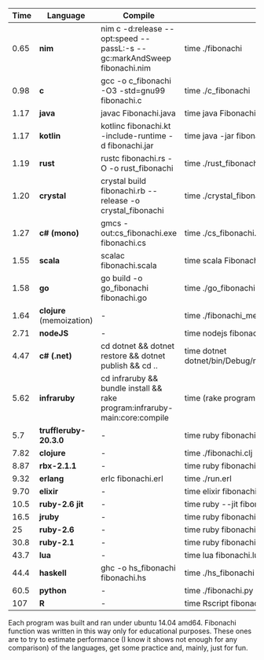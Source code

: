 Time  | Language     | Compile                                      | Run |
|---|---|---|---|
0.65 | **nim**      | nim c -d:release --opt:speed --passL:-s --gc:markAndSweep fibonachi.nim | time ./fibonachi |
0.98 | **c**        | gcc -o c_fibonachi -O3 -std=gnu99 fibonachi.c             | time ./c_fibonachi |
1.17 | **java**     | javac Fibonachi.java                                      | time java Fibonachi |
1.17 | **kotlin**     | kotlinc fibonachi.kt -include-runtime -d fibonachi.jar  | time java -jar fibonachi.jar |
1.19 | **rust**     | rustc fibonachi.rs -O -o rust_fibonachi                   | time ./rust_fibonachi |
1.20 | **crystal**  | crystal build fibonachi.rb --release -o crystal_fibonachi | time ./crystal_fibonachi |
1.27 | **c# (mono)** | gmcs -out:cs_fibonachi.exe fibonachi.cs                  | time ./cs_fibonachi.exe |
1.55 | **scala**    | scalac fibonachi.scala                                    | time scala Fibonachi |
1.58 | **go**       | go build -o go_fibonachi fibonachi.go                     | time ./go_fibonachi |
1.64 | **clojure** (memoization)  | -                                           | time ./fibonachi_memoized.clj |
2.71 | **nodeJS**   | -                                                         | time nodejs fibonachi.js |
4.47 | **c# (.net)** | cd dotnet && dotnet restore && dotnet publish && cd ..   | time dotnet dotnet/bin/Debug/netcoreapp1.0/publish/dotnet.dll
5.62  | **infraruby** | cd infraruby && bundle install && rake program:infraruby-main:core:compile | time (rake program:infraruby-main:core:execute) |
5.7  | **truffleruby-20.3.0**    | -                                         | time ruby fibonachi.rb |
7.82 | **clojure**  | -                                                         | time ./fibonachi.clj |
8.87 | **rbx-2.1.1**| -                                                         | time ruby fibonachi.rb |
9.32 | **erlang**   | erlc fibonachi.erl                                        | time ./run.erl |
9.70 | **elixir**   | - | time elixir fibonachi.exs |
10.5 | **ruby-2.6 jit** | -                                                         | time ruby --jit fibonachi.rb |
16.5 | **jruby**    | -                                                         | time ruby fibonachi.rb |
25   | **ruby-2.6** | -                                                         | time ruby fibonachi.rb |
30.8 | **ruby-2.1** | -                                                         | time ruby fibonachi.rb |
43.7 | **lua**      | -                                                         | time lua fibonachi.lua |
44.4 | **haskell** | ghc -o hs_fibonachi fibonachi.hs                           | time ./hs_fibonachi |
60.5 | **python**   | -                                                         | time ./fibonachi.py |
107 | **R**        | -                                                         | time Rscript fibonachi.R 34

Each program was built and ran under ubuntu 14.04 amd64.
Fibonachi function was written in this way only for educational purposes.
These ones are to try to estimate performance (I know it shows not enough for any comparison) of the languages, get some practice and, mainly, just for fun.
